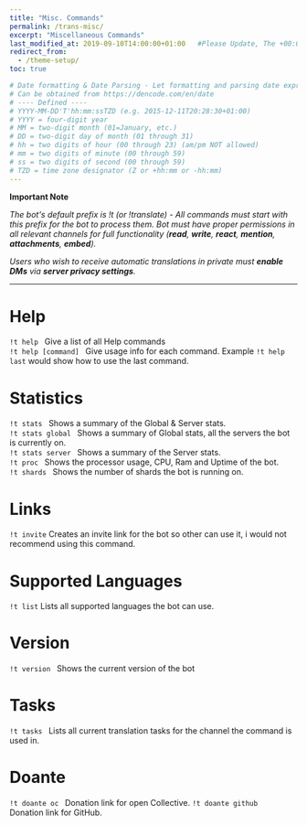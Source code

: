 ```yaml
---
title: "Misc. Commands"
permalink: /trans-misc/
excerpt: "Miscellaneous Commands"
last_modified_at: 2019-09-10T14:00:00+01:00   #Please Update, The +00:00 is the Time Zone difference
redirect_from:
  - /theme-setup/
toc: true

# Date formatting & Date Parsing - Let formatting and parsing date expressed in ISO8601 format.
# Can be obtained from https://dencode.com/en/date
# ---- Defined ----
# YYYY-MM-DD'T'hh:mm:ssTZD (e.g. 2015-12-11T20:28:30+01:00)
# YYYY = four-digit year
# MM = two-digit month (01=January, etc.)
# DD = two-digit day of month (01 through 31)
# hh = two digits of hour (00 through 23) (am/pm NOT allowed)
# mm = two digits of minute (00 through 59)
# ss = two digits of second (00 through 59)
# TZD = time zone designator (Z or +hh:mm or -hh:mm)
---
```


**Important Note**

*The bot's default prefix is !t (or !translate) - All commands must start with this prefix for the bot to process them.
Bot must have proper permissions in all relevant channels for full functionality (**read**, **write**, **react**, **mention**, **attachments**, **embed**).*

*Users who wish to receive automatic translations in private must **enable DMs** via **server privacy settings**.*

----

# Help
`!t help `  Give a list of all Help commands  
`!t help [command] ` Give usage info for each command. Example `!t help last` would show how to use the last command.  

# Statistics
`!t stats `  Shows a summary of the Global & Server stats.  
`!t stats global ` Shows a summary of Global stats, all the servers the bot is currently on.  
`!t stats server `  Shows a summary of the Server stats.  
`!t proc `  Shows the processor usage, CPU, Ram and Uptime of the bot.  
`!t shards ` Shows the number of shards the bot is running on.  

# Links
`!t invite` Creates an invite link for the bot so other can use it, i would not recommend using this command.  

# Supported Languages
`!t list` Lists all supported languages the bot can use.  

# Version
`!t version ` Shows the current version of the bot

# Tasks
`!t tasks ` Lists all current translation tasks for the channel the command is used in.  

# Doante
`!t doante oc ` Donation link for open Collective.
`!t doante github ` Donation link for GitHub.